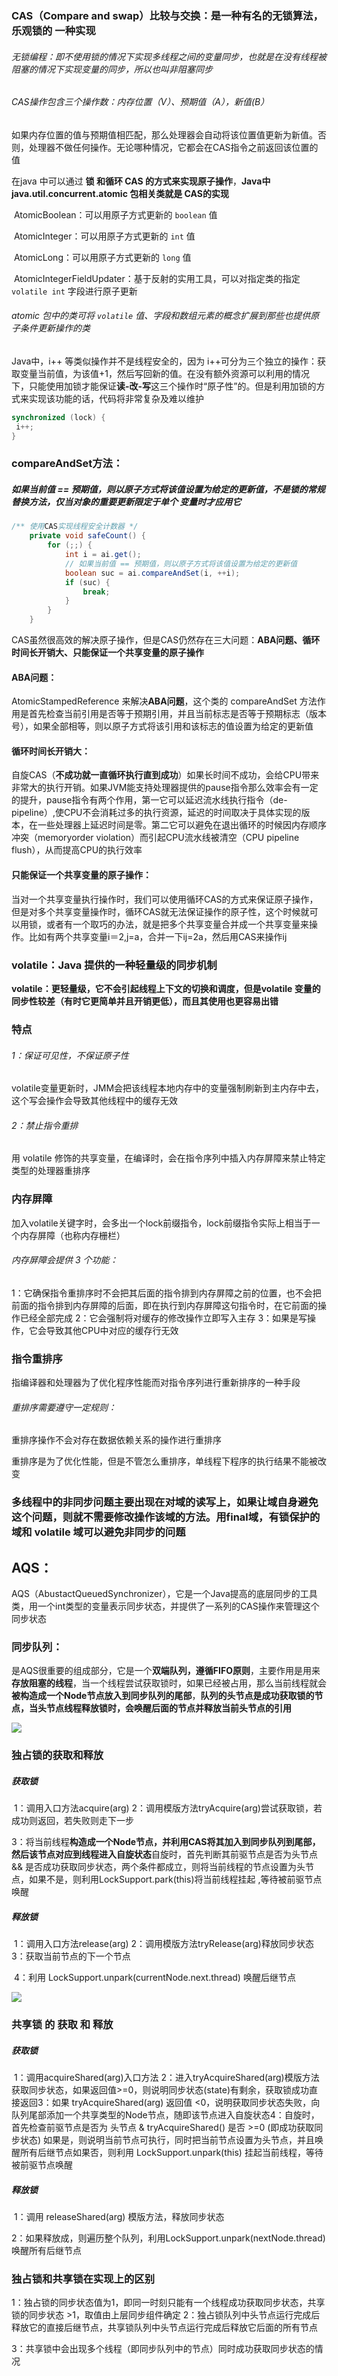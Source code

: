 ### CAS（Compare and swap）比较与交换：是一种有名的无锁算法，乐观锁的 一种实现

###### 无锁编程：即不使用锁的情况下实现多线程之间的变量同步，也就是在没有线程被阻塞的情况下实现变量的同步，所以也叫非阻塞同步



###### CAS操作包含三个操作数：内存位置（V）、预期值（A），新值(B）

如果内存位置的值与预期值相匹配，那么处理器会自动将该位置值更新为新值。否则，处理器不做任何操作。无论哪种情况，它都会在CAS指令之前返回该位置的值

在java 中可以通过 **锁 和循环  CAS 的方式来实现原子操作**，**Java中 java.util.concurrent.atomic 包相关类就是 CAS的实现**

​	AtomicBoolean：可以用原子方式更新的 `boolean` 值

​	AtomicInteger：可以用原子方式更新的 `int` 值

​	AtomicLong：可以用原子方式更新的 `long` 值

​	AtomicIntegerFieldUpdater<T>：基于反射的实用工具，可以对指定类的指定 `volatile int` 字段进行原子更新

###### atomic  包中的类可将 `volatile` 值、字段和数组元素的概念扩展到那些也提供原子条件更新操作的类

Java中，i++ 等类似操作并不是线程安全的，因为  i++可分为三个独立的操作：获取变量当前值，为该值+1，然后写回新的值。在没有额外资源可以利用的情况下，只能使用加锁才能保证**读-改-写**这三个操作时“原子性”的。但是利用加锁的方式来实现该功能的话，代码将非常复杂及难以维护

```java
synchronized (lock) {  
 i++;  
}  
```



### compareAndSet方法：

##### 如果当前值 == 预期值，则以原子方式将该值设置为给定的更新值，不是锁的常规替换方法，仅当对象的重要更新限定于单个 变量时才应用它

```java
/** 使用CAS实现线程安全计数器 */  
    private void safeCount() {  
        for (;;) {  
            int i = ai.get();  
            // 如果当前值 == 预期值，则以原子方式将该值设置为给定的更新值  
            boolean suc = ai.compareAndSet(i, ++i);  
            if (suc) {  
                break;  
            }  
        }  
    }  
```

CAS虽然很高效的解决原子操作，但是CAS仍然存在三大问题：**ABA问题、循环时间长开销大、只能保证一个共享变量的原子操作**

#### ABA问题：

AtomicStampedReference 来解决**ABA问题**，这个类的 compareAndSet 方法作用是首先检查当前引用是否等于预期引用，并且当前标志是否等于预期标志（版本号），如果全部相等，则以原子方式将该引用和该标志的值设置为给定的更新值

#### 循环时间长开销大：

自旋CAS（**不成功就一直循环执行直到成功**）如果长时间不成功，会给CPU带来非常大的执行开销。如果JVM能支持处理器提供的pause指令那么效率会有一定的提升，pause指令有两个作用，第一它可以延迟流水线执行指令（de-pipeline）,使CPU不会消耗过多的执行资源，延迟的时间取决于具体实现的版本，在一些处理器上延迟时间是零。第二它可以避免在退出循环的时候因内存顺序冲突（memoryorder violation）而引起CPU流水线被清空（CPU pipeline flush），从而提高CPU的执行效率

#### 只能保证一个共享变量的原子操作：

当对一个共享变量执行操作时，我们可以使用循环CAS的方式来保证原子操作，但是对多个共享变量操作时，循环CAS就无法保证操作的原子性，这个时候就可以用锁，或者有一个取巧的办法，就是把多个共享变量合并成一个共享变量来操作。比如有两个共享变量i＝2,j=a，合并一下ij=2a，然后用CAS来操作ij



### volatile：Java 提供的一种轻量级的同步机制

**volatile：更轻量级，它不会引起线程上下文的切换和调度，但是volatile 变量的同步性较差（有时它更简单并且开销更低），而且其使用也更容易出错**

### 特点

###### 1：保证可见性，不保证原子性

volatile变量更新时，JMM会把该线程本地内存中的变量强制刷新到主内存中去，这个写会操作会导致其他线程中的缓存无效

###### 2：禁止指令重排 

用 volatile 修饰的共享变量，在编译时，会在指令序列中插入内存屏障来禁止特定类型的处理器重排序

### 内存屏障

加入volatile关键字时，会多出一个lock前缀指令，lock前缀指令实际上相当于一个内存屏障（也称内存栅栏）

###### 内存屏障会提供 3 个功能：

1：它确保指令重排序时不会把其后面的指令排到内存屏障之前的位置，也不会把前面的指令排到内存屏障的后面，即在执行到内存屏障这句指令时，在它前面的操作已经全部完成
2：它会强制将对缓存的修改操作立即写入主存															3：如果是写操作，它会导致其他CPU中对应的缓存行无效

### 指令重排序

指编译器和处理器为了优化程序性能而对指令序列进行重新排序的一种手段

###### 重排序需要遵守一定规则：

重排序操作不会对存在数据依赖关系的操作进行重排序

重排序是为了优化性能，但是不管怎么重排序，单线程下程序的执行结果不能被改变

### 多线程中的非同步问题主要出现在对域的读写上，如果让域自身避免这个问题，则就不需要修改操作该域的方法。用final域，有锁保护的域和 volatile 域可以避免非同步的问题



## AQS：

AQS（AbustactQueuedSynchronizer），它是一个Java提高的底层同步的工具类，用一个int类型的变量表示同步状态，并提供了一系列的CAS操作来管理这个同步状态

### 同步队列：

是AQS很重要的组成部分，它是一个**双端队列，遵循FIFO原则**，主要作用是用来**存放阻塞的线程**，当一个线程尝试获取锁时，如果已经被占用，那么当前线程就会**被构造成一个Node节点放入到同步队列的尾部**，**队列的头节点是成功获取锁的节点，当头节点线程释放锁时，会唤醒后面的节点并释放当前头节点的引用**

![](G:\Java\Java_note\9：多线程\同步队列.png)



### 独占锁的获取和释放

##### 获取锁

​	1：调用入口方法acquire(arg)
​	2：调用模版方法tryAcquire(arg)尝试获取锁，若成功则返回，若失败则走下一步

​	3：将当前线程**构造成一个Node节点，并利用CAS将其加入到同步队列到尾部，然后该节点对应到线程进入自旋状态**自旋时，首先判断其前驱节点是否为头节点 && 是否成功获取同步状态，两个条件都成立，则将当前线程的节点设置为头节点，如果不是，则利用LockSupport.park(this)将当前线程挂起 ,等待被前驱节点唤醒

##### 释放锁

​	1：调用入口方法release(arg)
​	2：调用模版方法tryRelease(arg)释放同步状态
​	3：获取当前节点的下一个节点

​	4：利用 LockSupport.unpark(currentNode.next.thread) 唤醒后继节点

![](G:\Java\Java_note\9：多线程\独占锁的获取与释放.png)



### 共享锁 的 获取 和 释放 

##### 获取锁

​	1：调用acquireShared(arg)入口方法
​	2：进入tryAcquireShared(arg)模版方法获取同步状态，如果返回值>=0，则说明同步状态(state)有剩余，获取锁成功直接返回
​	3：如果 tryAcquireShared(arg) 返回值 <0，说明获取同步状态失败，向队列尾部添加一个共享类型的Node节点，随即该节点进入自旋状态
​	4：自旋时，首先检查前驱节点是否为 头节点 & tryAcquireShared() 是否 >=0 (即成功获取同步状态)
​			如果是，则说明当前节点可执行，同时把当前节点设置为头节点，并且唤醒所有后继节点
​			如果否，则利用 LockSupport.unpark(this) 挂起当前线程，等待被前驱节点唤醒

##### 释放锁

​	1：调用 releaseShared(arg) 模版方法，释放同步状态												

​	2：如果释放成，则遍历整个队列，利用LockSupport.unpark(nextNode.thread)唤醒所有后继节点

### 独占锁和共享锁在实现上的区别

1：独占锁的同步状态值为1，即同一时刻只能有一个线程成功获取同步状态，共享锁的同步状态 >1，取值由上层同步组件确定
2：独占锁队列中头节点运行完成后释放它的直接后继节点，共享锁队列中头节点运行完成后释放它后面的所有节点

3：共享锁中会出现多个线程（即同步队列中的节点）同时成功获取同步状态的情况



